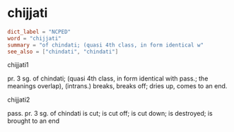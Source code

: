 # chijjati

``` toml
dict_label = "NCPED"
word = "chijjati"
summary = "of chindati; (quasi 4th class, in form identical w"
see_also = ["chindati", "chindati"]
```

chijjati1

pr. 3 sg. of chindati; (quasi 4th class, in form identical with pass.; the meanings overlap), (intrans.) breaks, breaks off; dries up, comes to an end.

chijjati2

pass. pr. 3 sg. of chindati is cut; is cut off; is cut down; is destroyed; is brought to an end

